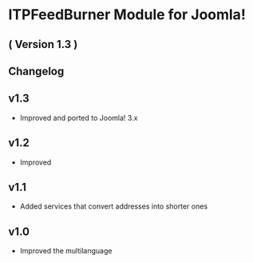 ITPFeedBurner Module for Joomla! 
==========================
( Version 1.3 )
--------------------------

Changelog
---------

v1.3
----
* Improved and ported to Joomla! 3.x

v1.2
----
* Improved

v1.1
----
* Added services that convert addresses into shorter ones

v1.0
----
* Improved the multilanguage

